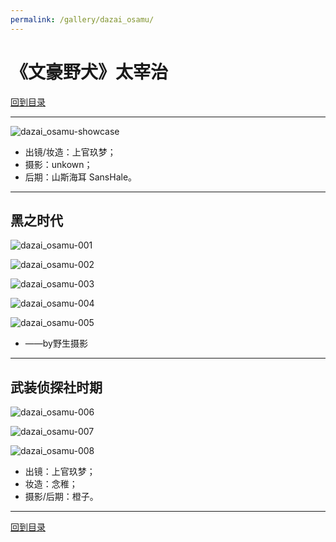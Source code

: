 ```yaml
---
permalink: /gallery/dazai_osamu/
---
```


# 《文豪野犬》太宰治

[回到目录](../)

---

![dazai_osamu-showcase](dazai_osamu/mafia/dazai_osamu-showcase.jpg)

- 出镜/妆造：上官玖梦；
- 摄影：unkown；
- 后期：山斯海耳 SansHale。

---

## 黑之时代

![dazai_osamu-001](dazai_osamu/mafia/dazai_osamu-001.jpg)

![dazai_osamu-002](dazai_osamu/mafia/dazai_osamu-002.jpg)

![dazai_osamu-003](dazai_osamu/mafia/dazai_osamu-003.jpg)

![dazai_osamu-004](dazai_osamu/mafia/dazai_osamu-004.jpg)

![dazai_osamu-005](dazai_osamu/mafia/dazai_osamu-005.jpg)

- ——by野生摄影

---

## 武装侦探社时期

![dazai_osamu-006](dazai_osamu/detective/dazai_osamu-006.jpg)

![dazai_osamu-007](dazai_osamu/detective/dazai_osamu-007.jpg)

![dazai_osamu-008](dazai_osamu/detective/dazai_osamu-008.jpg)

- 出镜：上官玖梦；
- 妆造：念稚；
- 摄影/后期：橙子。

---

[回到目录](../)